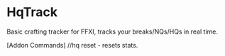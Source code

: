 # HqTrack
Basic crafting tracker for FFXI, tracks your breaks/NQs/HQs in real time.  

[Addon Commands]
//hq reset - resets stats.
